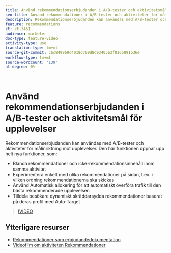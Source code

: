 ```yaml
---
title: Använd rekommendationserbjudanden i A/B-tester och aktivitetsmål för upplevelser
seo-title: Använd rekommendationer i A/B-tester och aktiviteter för målinriktning mot upplevelser i Adobe Target
description: Rekommendationserbjudanden kan användas med A/B-tester och aktiviteter för målinriktning mot upplevelser.
feature: recommendations
kt: kt-3451
audience: marketer
doc-type: feature-video
activity-type: use
translation-type: tm+mt
source-git-commit: cbc8499b9c4018d709d8d93405b3f816b091b36e
workflow-type: tm+mt
source-wordcount: '139'
ht-degree: 0%

---
```



# Använd rekommendationserbjudanden i A/B-tester och aktivitetsmål för upplevelser

Rekommendationserbjudanden kan användas med A/B-tester och aktiviteter för målinriktning mot upplevelser. Den här funktionen öppnar upp helt nya funktioner, som:

* Blanda rekommendationer och icke-rekommendationsinnehåll inom samma aktivitet
* Experimentera enkelt med olika rekommendationer på sidan, t.ex. i vilken ordning rekommendationerna ska skickas
* Använd Automatisk allokering för att automatiskt överföra trafik till den bästa rekommenderade upplevelsen
* Tilldela besökare dynamiskt skräddarsydda rekommendationer baserat på deras profil med Auto-Target

>[!VIDEO](https://video.tv.adobe.com/v/28878?quality=12)

## Ytterligare resurser

* [Rekommendationer som erbjudandedokumentation](https://docs.adobe.com/content/help/en/target/using/recommendations/recommendations-as-an-offer.html)
* [Videofilm om aktiviteten Rekommendationer](create-a-recommendations-activity.md)
